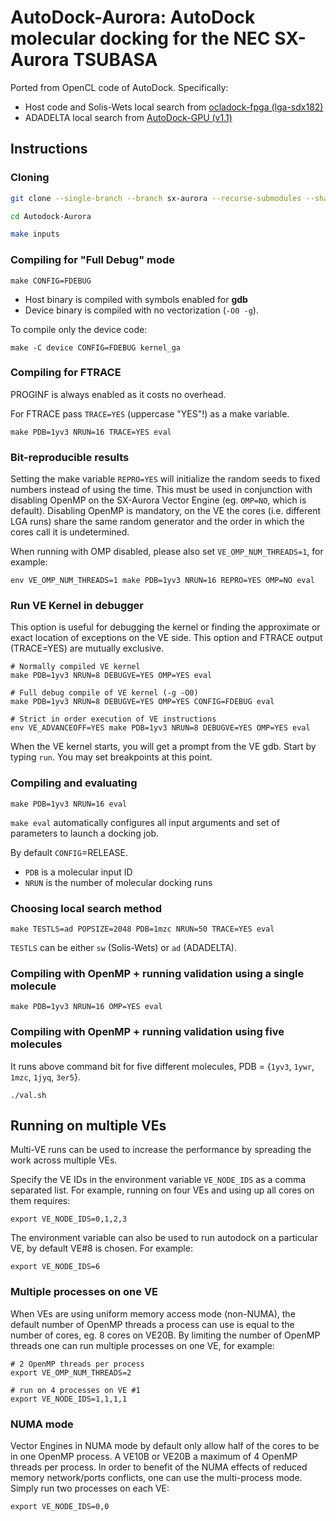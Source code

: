 # AutoDock-Aurora: AutoDock molecular docking for the NEC SX-Aurora TSUBASA

Ported from OpenCL code of AutoDock. Specifically:

* Host code and Solis-Wets local search from [ocladock-fpga (lga-sdx182)](https://git.esa.informatik.tu-darmstadt.de/docking/ocladock-fpga/-/tree/lga-sdx182)
* ADADELTA local search from [AutoDock-GPU (v1.1)](https://github.com/ccsb-scripps/AutoDock-GPU/tree/v1.1/device)

## Instructions

### Cloning

```bash
git clone --single-branch --branch sx-aurora --recurse-submodules --shallow-submodules https://github.com/esa-tu-darmstadt/AutoDock-Aurora.git

cd Autodock-Aurora

make inputs
```

### Compiling for "Full Debug" mode

```
make CONFIG=FDEBUG
```

* Host binary is compiled with symbols enabled for **gdb**
* Device binary is compiled with no vectorization (`-O0 -g`).

To compile only the device code:

```
make -C device CONFIG=FDEBUG kernel_ga
```

### Compiling for FTRACE

PROGINF is always enabled as it costs no overhead.

For FTRACE pass `TRACE=YES` (uppercase "YES"!) as a make variable.

```
make PDB=1yv3 NRUN=16 TRACE=YES eval
```

### Bit-reproducible results

Setting the make variable `REPRO=YES` will initialize the random seeds
to fixed numbers instead of using the time. This must be used in conjunction
with disabling OpenMP on the SX-Aurora Vector Engine (eg. `OMP=NO`, which
is default). Disabling OpenMP is mandatory, on the VE the cores (i.e. different
LGA runs) share the same random generator and the order in which the cores call
it is undetermined.

When running with OMP disabled, please also set `VE_OMP_NUM_THREADS=1`, for example:

```
env VE_OMP_NUM_THREADS=1 make PDB=1yv3 NRUN=16 REPRO=YES OMP=NO eval
```

### Run VE Kernel in debugger

This option is useful for debugging the kernel or finding the approximate or exact
location of exceptions on the VE side. This option and FTRACE output (TRACE=YES)
are mutually exclusive.

```
# Normally compiled VE kernel
make PDB=1yv3 NRUN=8 DEBUGVE=YES OMP=YES eval

# Full debug compile of VE kernel (-g -O0)
make PDB=1yv3 NRUN=8 DEBUGVE=YES OMP=YES CONFIG=FDEBUG eval

# Strict in order execution of VE instructions
env VE_ADVANCEOFF=YES make PDB=1yv3 NRUN=8 DEBUGVE=YES OMP=YES eval
```

When the VE kernel starts, you will get a prompt from the VE gdb. Start by typing
`run`. You may set breakpoints at this point.


### Compiling and evaluating

```
make PDB=1yv3 NRUN=16 eval
```

`make eval` automatically configures all input arguments and set of parameters to launch a docking job.

By default `CONFIG`=RELEASE.

* `PDB` is a molecular input ID 
* `NRUN` is the number of molecular docking runs

### Choosing local search method

```
make TESTLS=ad POPSIZE=2048 PDB=1mzc NRUN=50 TRACE=YES eval
```

`TESTLS` can be either `sw` (Solis-Wets) or `ad` (ADADELTA).

### Compiling with OpenMP + running validation using a single molecule

```
make PDB=1yv3 NRUN=16 OMP=YES eval
```

### Compiling with OpenMP + running validation using five molecules

It runs above command bit for five different molecules, PDB = {`1yv3`, `1ywr`, `1mzc`, `1jyq`, `3er5`}.

```
./val.sh
```


## Running on multiple VEs

Multi-VE runs can be used to increase the performance by spreading the work across multiple VEs.

Specify the VE IDs in the environment variable `VE_NODE_IDS` as a comma separated list. For example,
running on four VEs and using up all cores on them requires:

```
export VE_NODE_IDS=0,1,2,3
```

The environment variable can also be used to run autodock on a particular VE, by default VE#8 is chosen.
For example:
```
export VE_NODE_IDS=6
```


### Multiple processes on one VE

When VEs are using uniform memory access mode (non-NUMA), the default number of OpenMP threads
a process can use is equal to the number of cores, eg. 8 cores on VE20B. By limiting the number
of OpenMP threads one can run multiple processes on one VE, for example:

```
# 2 OpenMP threads per process
export VE_OMP_NUM_THREADS=2

# run on 4 processes on VE #1
export VE_NODE_IDS=1,1,1,1
```


### NUMA mode

Vector Engines in NUMA mode by default only allow half of the cores to be in one OpenMP process.
A VE10B or VE20B a maximum of 4 OpenMP threads per process. In order to benefit of the NUMA
effects of reduced memory network/ports conflicts, one can use the multi-process mode.
Simply run two processes on each VE:

```
export VE_NODE_IDS=0,0
```
